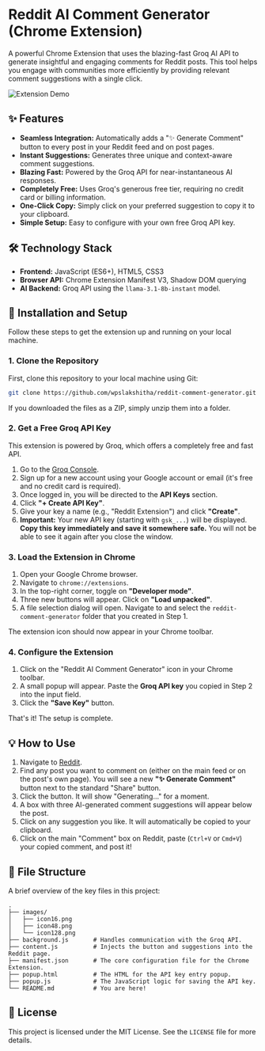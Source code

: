 # Reddit AI Comment Generator (Chrome Extension)

A powerful Chrome Extension that uses the blazing-fast Groq AI API to generate insightful and engaging comments for Reddit posts. This tool helps you engage with communities more efficiently by providing relevant comment suggestions with a single click.

<!-- TODO: Add a GIF or screenshot of the extension in action. A short screen recording converted to a GIF is highly recommended. -->
![Extension Demo](https://github.com/wpslakshitha/reddit-comment-generator/blob/main/images/demo.gif?raw=true)

## ✨ Features

- **Seamless Integration:** Automatically adds a "✨ Generate Comment" button to every post in your Reddit feed and on post pages.
- **Instant Suggestions:** Generates three unique and context-aware comment suggestions.
- **Blazing Fast:** Powered by the Groq API for near-instantaneous AI responses.
- **Completely Free:** Uses Groq's generous free tier, requiring no credit card or billing information.
- **One-Click Copy:** Simply click on your preferred suggestion to copy it to your clipboard.
- **Simple Setup:** Easy to configure with your own free Groq API key.

## 🛠️ Technology Stack

- **Frontend:** JavaScript (ES6+), HTML5, CSS3
- **Browser API:** Chrome Extension Manifest V3, Shadow DOM querying
- **AI Backend:** Groq API using the `llama-3.1-8b-instant` model.

## 🚀 Installation and Setup

Follow these steps to get the extension up and running on your local machine.

### 1. Clone the Repository

First, clone this repository to your local machine using Git:

```bash
git clone https://github.com/wpslakshitha/reddit-comment-generator.git
```

If you downloaded the files as a ZIP, simply unzip them into a folder.

### 2. Get a Free Groq API Key

This extension is powered by Groq, which offers a completely free and fast API.

1.  Go to the [Groq Console](https://console.groq.com/keys).
2.  Sign up for a new account using your Google account or email (it's free and no credit card is required).
3.  Once logged in, you will be directed to the **API Keys** section.
4.  Click **"+ Create API Key"**.
5.  Give your key a name (e.g., "Reddit Extension") and click **"Create"**.
6.  **Important:** Your new API key (starting with `gsk_...`) will be displayed. **Copy this key immediately and save it somewhere safe.** You will not be able to see it again after you close the window.

### 3. Load the Extension in Chrome

1.  Open your Google Chrome browser.
2.  Navigate to `chrome://extensions`.
3.  In the top-right corner, toggle on **"Developer mode"**.
4.  Three new buttons will appear. Click on **"Load unpacked"**.
5.  A file selection dialog will open. Navigate to and select the `reddit-comment-generator` folder that you created in Step 1.

The extension icon should now appear in your Chrome toolbar.

### 4. Configure the Extension

1.  Click on the "Reddit AI Comment Generator" icon in your Chrome toolbar.
2.  A small popup will appear. Paste the **Groq API key** you copied in Step 2 into the input field.
3.  Click the **"Save Key"** button.

That's it! The setup is complete.

## 💡 How to Use

1.  Navigate to [Reddit](https://www.reddit.com/).
2.  Find any post you want to comment on (either on the main feed or on the post's own page). You will see a new **"✨ Generate Comment"** button next to the standard "Share" button.
3.  Click the button. It will show "Generating..." for a moment.
4.  A box with three AI-generated comment suggestions will appear below the post.
5.  Click on any suggestion you like. It will automatically be copied to your clipboard.
6.  Click on the main "Comment" box on Reddit, paste (`Ctrl+V` or `Cmd+V`) your copied comment, and post it!

## 📂 File Structure

A brief overview of the key files in this project:

```
.
├── images/
│   ├── icon16.png
│   ├── icon48.png
│   └── icon128.png
├── background.js       # Handles communication with the Groq API.
├── content.js          # Injects the button and suggestions into the Reddit page.
├── manifest.json       # The core configuration file for the Chrome Extension.
├── popup.html          # The HTML for the API key entry popup.
├── popup.js            # The JavaScript logic for saving the API key.
└── README.md           # You are here!
```

## 📄 License

This project is licensed under the MIT License. See the `LICENSE` file for more details.
